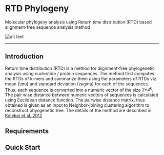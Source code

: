 # RTD Phylogeny
Molecular phylogeny analysis using Return time distribution (RTD) based alignment-free sequence analysis method

![alt text][logo]

[logo]: http://196.1.114.46:1800/RTD/images/RTD_.jpg "RTD logo (c) Pandurang Kolekar 2017"
___

## Introduction

Return time distribution (RTD) is a method for alignment-free phylogenetic analysis using nucleotide / protein sequences. The method first computes the RTDs of k-mers and summarize them using the parameters of RTDs viz. mean (\mu) and standard deviation (\sigma) for each of the sequences. Thus, each sequence is converted into a numeric vector of the size _2*4<sup>k<sup>_. The pair wise distance between numeric vectors of sequences is calculated using Euclidean distance function. The pairwise distance matrix, thus obtained is given as an input to Neighbor-joining clustering algorithm to reconstruct phyogenetic tree. The details of the method are described in [Kolekar et al. 2012](https://www.ncbi.nlm.nih.gov/pubmed/22820020)

## Requirements

## Quick Start

## 

